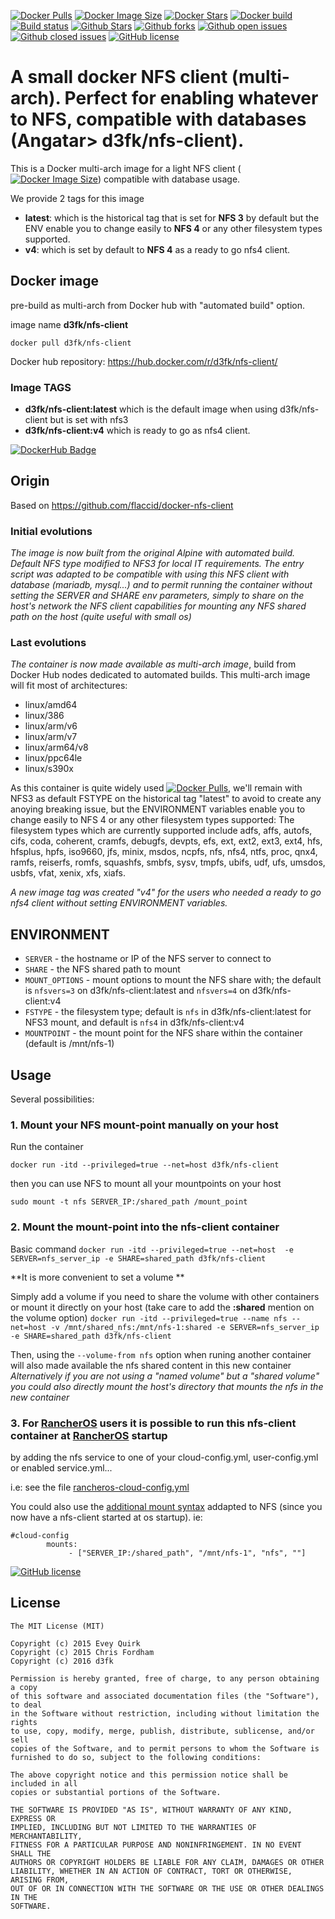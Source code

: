 [![Docker Pulls](https://badgen.net/docker/pulls/d3fk/nfs-client?icon=docker&label=pulls)](https://hub.docker.com/r/d3fk/nfs-client/tags) [![Docker Image Size](https://badgen.net/docker/size/d3fk/nfs-client/latest?icon=docker&label=image%20size)](https://hub.docker.com/r/d3fk/nfs-client/tags) [![Docker Stars](https://badgen.net/docker/stars/d3fk/nfs-client?icon=docker&label=stars&color=green)](https://hub.docker.com/r/d3fk/nfs-client) [![Docker build](https://img.shields.io/docker/cloud/automated/d3fk/nfs-client?label=build&logo=docker)](https://hub.docker.com/r/d3fk/nfs-client/tags) [![Build status](https://img.shields.io/docker/cloud/build/d3fk/nfs-client?label=build%20status&logo=docker)](https://hub.docker.com/r/d3fk/nfs-client/tags) [![Github Stars](https://img.shields.io/github/stars/Angatar/nfs-client?label=stars&logo=github&color=green)](https://github.com/Angatar/nfs-client) [![Github forks](https://img.shields.io/github/forks/Angatar/nfs-client?logo=github)](https://github.com/Angatar/nfs-client/fork) [![Github open issues](https://img.shields.io/github/issues-raw/Angatar/nfs-client?logo=github&color=yellow)](https://github.com/Angatar/nfs-client/issues) [![Github closed issues](https://img.shields.io/github/issues-closed-raw/Angatar/nfs-client?logo=github&color=green)](https://github.com/Angatar/nfs-client/issues?q=is%3Aissue+is%3Aclosed) [![GitHub license](https://img.shields.io/github/license/Angatar/nfs-client)](https://github.com/Angatar/nfs-client/blob/master/LICENSE)

# A small docker NFS client (multi-arch). Perfect for enabling whatever to NFS, compatible with databases (Angatar> d3fk/nfs-client). 

This is a Docker multi-arch image for a light NFS client ([![Docker Image Size](https://badgen.net/docker/size/d3fk/nfs-client/latest?icon=docker&label=compressed)](https://hub.docker.com/r/d3fk/nfs-client/tags)) compatible with database usage.

We provide 2 tags for this image
- **latest**: which is the historical tag that is set for **NFS 3** by default but the ENV enable you to change easily to **NFS 4** or any other filesystem types supported.
- **v4**: which is set by default to **NFS 4** as a ready to go nfs4 client.



## Docker image

pre-build as multi-arch from Docker hub with "automated build" option.

image name **d3fk/nfs-client**

`docker pull d3fk/nfs-client`

Docker hub repository: https://hub.docker.com/r/d3fk/nfs-client/

### Image TAGS

- **d3fk/nfs-client:latest** which is the default image when using d3fk/nfs-client but is set with nfs3 
- **d3fk/nfs-client:v4** which is ready to go as nfs4 client.

[![DockerHub Badge](https://lucky-red-wombat.cyclic.app/image/d3fk/nfs-client)](https://hub.docker.com/r/d3fk/nfs-client)


## Origin
Based on https://github.com/flaccid/docker-nfs-client

### Initial evolutions
*The image is now built from the original Alpine with automated build.
Default NFS type modified to NFS3 for local IT requirements. 
The entry script was adapted to be compatible with using this NFS client with database (mariadb, mysql...) and to permit running the container without setting the SERVER and SHARE env parameters, simply to share on the host's network the NFS client capabilities for mounting any NFS shared path on the host (quite useful with small os)* 

### Last evolutions

*The container is now made available as multi-arch image*, build from Docker Hub nodes dedicated to automated builds.
This multi-arch image will fit most of architectures:

- linux/amd64
- linux/386
- linux/arm/v6
- linux/arm/v7
- linux/arm64/v8
- linux/ppc64le
- linux/s390x 

As this container is quite widely used [![Docker Pulls](https://badgen.net/docker/pulls/d3fk/nfs-client?icon=docker&label=pulls)](https://hub.docker.com/r/d3fk/nfs-client/tags), we'll remain with NFS3 as default FSTYPE on the historical tag "latest" to avoid to create any anoying breaking issue, but the ENVIRONMENT variables enable you to change easily to NFS 4 or any other filesystem types supported: The filesystem types which are currently supported include adfs, affs, autofs, cifs, coda, coherent, cramfs, debugfs, devpts, efs, ext, ext2, ext3, ext4, hfs, hfsplus, hpfs, iso9660, jfs, minix, msdos, ncpfs, nfs, nfs4, ntfs, proc, qnx4, ramfs, reiserfs, romfs, squashfs, smbfs, sysv, tmpfs, ubifs, udf, ufs, umsdos, usbfs, vfat, xenix, xfs, xiafs.

*A new image tag was created "v4" for the users who needed a ready to go nfs4 client without setting ENVIRONMENT variables.*

## ENVIRONMENT

- `SERVER` - the hostname or IP of the NFS server to connect to
- `SHARE` - the NFS shared path to mount
- `MOUNT_OPTIONS` - mount options to mount the NFS share with; the default is `nfsvers=3` on d3fk/nfs-client:latest and `nfsvers=4` on d3fk/nfs-client:v4
- `FSTYPE` - the filesystem type; default is `nfs` in d3fk/nfs-client:latest for NFS3 mount, and default is `nfs4` in d3fk/nfs-client:v4
- `MOUNTPOINT` - the mount point for the NFS share within the container (default is /mnt/nfs-1)

## Usage

Several possibilities:
### 1. Mount your NFS mount-point **manually** on your host

Run the container

`docker run -itd --privileged=true --net=host d3fk/nfs-client`

then you can use NFS to mount all your mountpoints on your host

`sudo mount -t nfs SERVER_IP:/shared_path /mount_point`

### 2. Mount the mount-point **into** the nfs-client container

Basic command
`docker run -itd --privileged=true --net=host  -e SERVER=nfs_server_ip -e SHARE=shared_path d3fk/nfs-client`

**It is more convenient to set a volume **

Simply add a volume if you need to share the volume with other containers or mount it directly on your host (take care to add the **:shared** mention on the volume option)
`docker run -itd --privileged=true --name nfs --net=host -v /mnt/shared_nfs:/mnt/nfs-1:shared -e SERVER=nfs_server_ip -e SHARE=shared_path d3fk/nfs-client`

Then, using the `--volume-from nfs` option when runing another container will also made available the nfs shared content in this new container   
*Alternatively if you are not using a "named volume" but a "shared volume" you could also directly mount the host's directory that mounts the nfs in the new container*



### 3.  For [RancherOS](https://github.com/rancher/os/) users it is possible to run this nfs-client container **at [RancherOS](https://github.com/rancher/os/) startup** 

by adding the nfs service to one of your cloud-config.yml, user-config.yml or enabled service.yml... 

i.e: see the file [rancheros-cloud-config.yml](https://github.com/Angatar/docker-nfs-client/blob/master/rancheros-cloud-config.yml)


You could also use the [additional mount syntax](https://rancher.com/docs/os/v1.x/en/storage/additional-mounts/) addapted to NFS (since you now have a nfs-client started at os startup). 
ie:

```
#cloud-config
        mounts:
             - ["SERVER_IP:/shared_path", "/mnt/nfs-1", "nfs", ""]
```



[![GitHub license](https://img.shields.io/github/license/Angatar/nfs-client)](https://github.com/Angatar/nfs-client/blob/master/LICENSE)


License
-------------------

```text
The MIT License (MIT)

Copyright (c) 2015 Evey Quirk
Copyright (c) 2015 Chris Fordham
Copyright (c) 2016 d3fk

Permission is hereby granted, free of charge, to any person obtaining a copy
of this software and associated documentation files (the "Software"), to deal
in the Software without restriction, including without limitation the rights
to use, copy, modify, merge, publish, distribute, sublicense, and/or sell
copies of the Software, and to permit persons to whom the Software is
furnished to do so, subject to the following conditions:

The above copyright notice and this permission notice shall be included in all
copies or substantial portions of the Software.

THE SOFTWARE IS PROVIDED "AS IS", WITHOUT WARRANTY OF ANY KIND, EXPRESS OR
IMPLIED, INCLUDING BUT NOT LIMITED TO THE WARRANTIES OF MERCHANTABILITY,
FITNESS FOR A PARTICULAR PURPOSE AND NONINFRINGEMENT. IN NO EVENT SHALL THE
AUTHORS OR COPYRIGHT HOLDERS BE LIABLE FOR ANY CLAIM, DAMAGES OR OTHER
LIABILITY, WHETHER IN AN ACTION OF CONTRACT, TORT OR OTHERWISE, ARISING FROM,
OUT OF OR IN CONNECTION WITH THE SOFTWARE OR THE USE OR OTHER DEALINGS IN THE
SOFTWARE.
```
